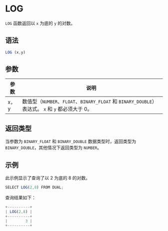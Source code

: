 LOG 
========================



`LOG` 函数返回以 `x` 为底的 `y` 的对数。

语法 
--------------

```javascript
LOG (x,y)
```



参数 
--------------



| 参数  |                                              说明                                               |
|-----|-----------------------------------------------------------------------------------------------|
| x，y | 数值型（`NUMBER`、`FLOAT`、`BINARY_FLOAT` 和 `BINARY_DOUBLE`）表达式。 `x` 和 `y` 都必须大于 0。 |



返回类型 
----------------

当参数为 `BINARY_FLOAT` 和 `BINARY_DOUBLE` 数据类型时，返回类型为 `BINARY_DOUBLE`，其他情况下返回类型为 `NUMBER`。

示例 
--------------

此示例显示了查询了以 2 为底的 8 的对数。

```javascript
SELECT LOG(2,8) FROM DUAL;
```



查询结果如下：

```javascript
+----------+
| LOG(2,8) |
+----------+
|        3 |
+----------+
```


